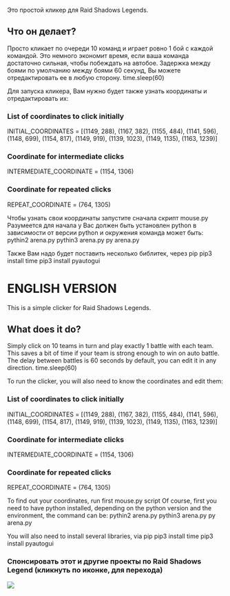 Это простой кликер для Raid Shadows Legends.

## Что он делает?
Просто кликает по очереди 10 команд и играет ровно 1 бой с каждой командой.
Это немного экономит время, если ваша команда достаточно сильная, чтобы побеждать на автобое.
Задержка между боями по умолчанию между боями 60 секунд, Вы можете отредактировать ее в любую сторону.
time.sleep(60)

Для запуска кликера, Вам нужно будет также узнать координаты и отредактировать их:
### List of coordinates to click initially
INITIAL_COORDINATES = [(1149, 288), (1167, 382), (1155, 484), (1141, 596), (1148, 699), (1154, 817), (1149, 919), (1139, 1023), (1149, 1135), (1163, 1239)]

### Coordinate for intermediate clicks
INTERMEDIATE_COORDINATE = (1154, 1306)

### Coordinate for repeated clicks
REPEAT_COORDINATE = (764, 1305)

Чтобы узнать свои координаты запустите сначала скрипт mouse.py
Разумеется для начала у Вас должен быть установлен python в зависимости от версии python и окружения команда может быть:
pythin2 arena.py
pythin3 arena.py
py arena.py

Также Вам надо будет поставить несколько библитек, через pip
pip3 install time
pip3 install pyautogui

# ENGLISH VERSION
This is a simple clicker for Raid Shadows Legends.

## What does it do?
Simply click on 10 teams in turn and play exactly 1 battle with each team.
This saves a bit of time if your team is strong enough to win on auto battle.
The delay between battles is 60 seconds by default, you can edit it in any direction.
time.sleep(60)

To run the clicker, you will also need to know the coordinates and edit them:
### List of coordinates to click initially
INITIAL_COORDINATES = [(1149, 288), (1167, 382), (1155, 484), (1141, 596), (1148, 699), (1154, 817), (1149, 919), (1139, 1023), (1149, 1135), (1163, 1239)]

### Coordinate for intermediate clicks
INTERMEDIATE_COORDINATE = (1154, 1306)

### Coordinate for repeated clicks
REPEAT_COORDINATE = (764, 1305)

To find out your coordinates, run first mouse.py script
Of course, first you need to have python installed, depending on the python version and the environment, the command can be:
pythin2 arena.py
pythin3 arena.py
py arena.py

You will also need to install several libraries, via pip
pip3 install time
pip3 install pyautogui

### Спонсировать этот и другие проекты по Raid Shadows Legend (кликнуть по иконке, для перехода)
[![](https://cdn-icons-png.freepik.com/256/13069/13069101.png)](https://pay.cloudtips.ru/p/e5e68d31)
